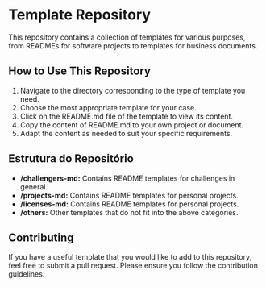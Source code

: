 # Template Repository

This repository contains a collection of templates for various purposes, from READMEs for software projects to templates for business documents.

## How to Use This Repository

1. Navigate to the directory corresponding to the type of template you need.
2. Choose the most appropriate template for your case.
3. Click on the README.md file of the template to view its content.
4. Copy the content of README.md to your own project or document.
5. Adapt the content as needed to suit your specific requirements.

## Estrutura do Repositório
- **/challengers-md:** Contains README templates for challenges in general.
- **/projects-md:** Contains README templates for personal projects.
- **/licenses-md:** Contains README templates for personal projects.
- **/others:** Other templates that do not fit into the above categories.

## Contributing

If you have a useful template that you would like to add to this repository, feel free to submit a pull request. Please ensure you follow the contribution guidelines.
